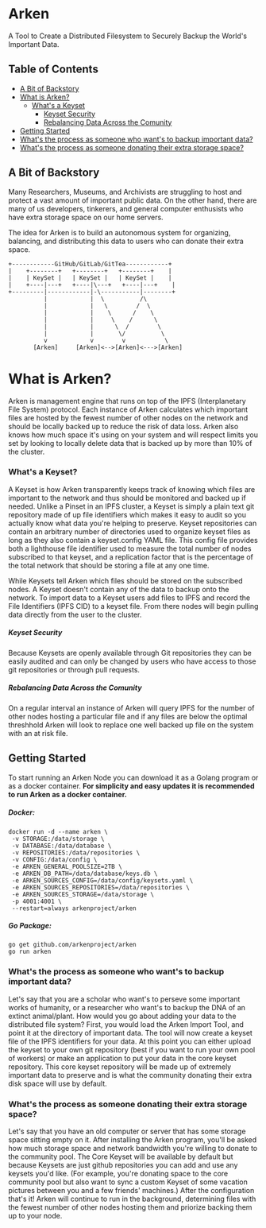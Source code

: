 # Arken

A Tool to Create a Distributed Filesystem to Securely Backup the World's Important Data.

## Table of Contents

- [A Bit of Backstory](#a-bit-of-backstory)
- [What is Arken?](#what-is-arken)
  - [What's a Keyset](#what's-a-keyset)
    - [Keyset Security](#keyset-security)
    - [Rebalancing Data Across the Comunity](#rebalancing-data-across-the-comunity)
- [Getting Started](#getting-started)
- [What's the process as someone who want's to backup important data?](#what's-the-process-as-someone-who-want's-to-backup-important-data?)
- [What's the process as someone donating their extra storage space?](#what's-the-process-as-someone-donating-their-extra-storage-space?)

## A Bit of Backstory

Many Researchers, Museums, and Archivists are struggling to host and protect a vast amount of important public data. On the other hand, there are many of us developers, tinkerers, and general computer enthusists who have extra storage space on our home servers.

The idea for Arken is to build an autonomous system for organizing, balancing, and distributing this data to users who can donate their extra space. 

```
+------------GitHub/GitLab/GitTea------------+
|    +--------+   +--------+   +--------+    |
|    | KeySet |   | KeySet |   | KeySet |    |
|    +----|---+   +----|\---+   +----|---+    |
+---------|------------|-\-----------|--------+
          |            |  \          /\
          |            |   \        /  \
          |            |    \      /    \
          |            |     \    /      \
          |            |      \  /        \
          |            |       \/          \
          v            v        v           \
       [Arken]     [Arken]<-->[Arken]<--->[Arken]
```

# What is Arken?

Arken is management engine that runs on top of the IPFS (Interplanetary File System) protocol. Each instance of Arken calculates which important files are hosted by the fewest number of other nodes on the network and should be locally backed up to reduce the risk of data loss. Arken also knows how much space it's using on your system and will respect limits you set by looking to locally delete data that is backed up by more than 10% of the cluster. 

### What's a Keyset?

A Keyset is how Arken transparently keeps track of knowing which files are important to the network and thus should be monitored and backed up if needed. Unlike a Pinset in an IPFS cluster,  a Keyset is simply a plain text git repository made of up file identifiers which makes it easy to audit so you actually know what data you're helping to preserve. Keyset repositories can contain an arbitrary number of directories used to organize keyset files as long as they also contain a keyset.config YAML file. This config file provides both a lighthouse file identifier used to measure the total number of nodes subscribed to that keyset, and a replication factor that is the percentage of the total network that should be storing a file at any one time.

While Keysets tell Arken which files should be stored on the subscribed nodes. A Keyset doesn't contain any of the data to backup onto the network. To import data to a Keyset users add files to IPFS and record the File Identifiers (IPFS CID) to a keyset file. From there nodes will begin pulling data directly from the user to the cluster.

##### Keyset Security

Because Keysets are openly available through Git repositories they can be easily audited and can only be changed by users who have access to those git repositories or through pull requests.

##### Rebalancing Data Across the Comunity

On a regular interval an instance of Arken will query IPFS for the number of other nodes hosting a particular file and if any files are below the optimal threshhold Arken will look to replace one well backed up file on the system with an at risk file.

## Getting Started

To start running an Arken Node you can download it as a Golang program or as a docker container. **For simplicity and easy updates it is recommended to run Arken as a docker container.** 

##### Docker:

```
docker run -d --name arken \
 -v STORAGE:/data/storage \
 -v DATABASE:/data/database \
 -v REPOSITORIES:/data/repositories \
 -v CONFIG:/data/config \
 -e ARKEN_GENERAL_POOLSIZE=2TB \
 -e ARKEN_DB_PATH=/data/database/keys.db \
 -e ARKEN_SOURCES_CONFIG=/data/config/keysets.yaml \
 -e ARKEN_SOURCES_REPOSITORIES=/data/repositories \
 -e ARKEN_SOURCES_STORAGE=/data/storage \
 -p 4001:4001 \
 --restart=always arkenproject/arken
```

##### Go Package:

```
go get github.com/arkenproject/arken
go run arken
```

### What's the process as someone who want's to backup important data?

Let's say that you are a scholar who want's to perseve some important works of humanity, or a researcher who want's to backup the DNA of an extinct animal/plant. How would you go about adding your data to the distributed file system? First, you would load the Arken Import Tool, and point it at the directory of important data. The tool will now create a keyset file of the IPFS identifiers for your data. At this point you can either upload the keyset to your own git repository (best if you want to run your own pool of workers) or make an application to put your data in the core keyset repository. This core keyset repository will be made up of extremely important data to preserve and is what the community donating their extra disk space will use by default.

### What's the process as someone donating their extra storage space?

Let's say that you have an old computer or server that has some storage space sitting empty on it. After installing the Arken program, you'll be asked how much storage space and network bandwidth you're willing to donate to the community pool. The Core Keyset will be available by default but because Keysets are just github repositories you can add and use any keysets you'd like. (For example, you're donating space to the core community pool but also want to sync a custom Keyset of some vacation pictures between you and a few friends' machines.) After the configuration that's it! Arken will continue to run in the background, determining files with the fewest number of other nodes hosting them and priorize backing them up to your node.
